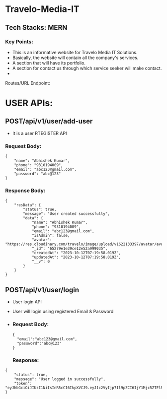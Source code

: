 # Travelo-Media-IT
## Tech Stacks: MERN
### Key Points:
- This is an informative website for Travelo Media IT Solutions. 
- Basically, the website will contain all the company's services.
- A section that will have its portfolio.
- A  section for contact us through which service seeker will make contact.
- 

 Routes/URL Endpoint:
 # USER APIs:
 ## POST/api/v1/user/add-user
 - It is a user RTEGISTER API

### Request Body:
```
{
    "name": "Abhishek Kumar",
    "phone": "9310194009",
    "email": "abc123@gmail.com",
    "password": "abc@123"
}
```
### Response Body:
```
{
    "resData": {
        "status": true,
        "message": "User created successfully",
        "data": {
            "name": "Abhishek Kumar",
            "phone": "9310194009",
            "email": "abc123@gmail.com",
            "isAdmin": false,
            "avatar": "https://res.cloudinary.com/travelo/image/upload/v1622133397/avatar/avatar_cugq40.png",
            "_id": "65279e1e39ce12e52a999035",
            "createdAt": "2023-10-12T07:19:58.019Z",
            "updatedAt": "2023-10-12T07:19:58.019Z",
            "__v": 0
        }
    }
}
```
## POST/api/v1/user/login
- User login  API
- User will login using registered Email & Password

- ### Request Body:
  ```
  {
    "email":"abc123@gmail.com",
    "password":"abc@123"
  }
  ```

  
  ### Response:
```
{
    "status": true,
    "message": "User logged in successfully",
    "token": "eyJhbGciOiJIUzI1NiIsInR5cCI6IkpXVCJ9.eyJ1c2VyIjp7Il9pZCI6IjY1Mjc5ZTFlMzljZTEyZTUyYTk5OTAzNSIsImlzQWRtaW4iOmZhbHNlfSwiaWF0IjoxNjk3MDk1NjA4LCJleHAiOjE2OTcwOTU5MDh9.VWZgaBMmpA4B1kOedtyQTjHe3qlfBSu5zzBn8cW7csQ"
}
```


